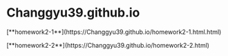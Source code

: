 # Changgyu39.github.io

<p>[**homework2-1**](https://Changgyu39.github.io/homework2-1.html.html)</p>
<p>[**homework2-2**](https://Changgyu39.github.io/homework2-2.html)</p>
